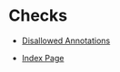 # Checks

- [Disallowed Annotations](check_disallowed_annotations.md)

- [Index Page](../confluence/index.md)